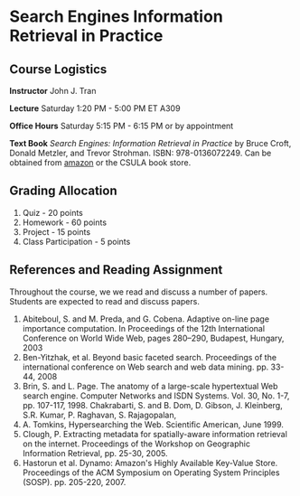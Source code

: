 # Search Engines Information Retrieval in Practice

## Course Logistics

**Instructor** John J. Tran

**Lecture** Saturday 1:20 PM - 5:00 PM ET A309

**Office Hours** Saturday 5:15 PM - 6:15 PM or by appointment

**Text Book** _Search Engines: Information Retrieval in Practice_ by Bruce Croft, Donald Metzler, and Trevor Strohman. ISBN: 978-0136072249.  Can be obtained from [amazon](http://www.amazon.com/Search-Engines-Information-Retrieval-Practice/dp/0136072240) or the CSULA book store.

## Grading Allocation

1. Quiz - 20 points
2. Homework - 60 points
3. Project - 15 points
4. Class Participation - 5 points

## References and Reading Assignment

Throughout the course, we we read and discuss a number of papers. Students are expected to read and discuss papers.

1. Abiteboul, S. and M. Preda, and G. Cobena. Adaptive on-line page importance computation. In Proceedings of the 12th International Conference on World Wide Web, pages 280–290, Budapest, Hungary, 2003
2. Ben-Yitzhak, et al. Beyond basic faceted search. Proceedings of the international conference on Web search and web data mining. pp. 33-44, 2008
3. Brin, S. and L. Page. The anatomy of a large-scale hypertextual Web search engine. Computer Networks and ISDN Systems. Vol. 30, No. 1-7, pp. 107-117, 1998. Chakrabarti, S. and B. Dom, D. Gibson, J. Kleinberg, S.R. Kumar, P. Raghavan, S. Rajagopalan,
4. A. Tomkins, Hypersearching the Web. Scientific American, June 1999.
5. Clough, P. Extracting metadata for spatially-aware information retrieval on the internet. Proceedings of the Workshop on Geographic Information Retrieval, pp. 25-30, 2005.
6. Hastorun et al. Dynamo: Amazon's Highly Available Key-Value Store. Proceedings of the ACM Symposium on Operating System Principles (SOSP). pp. 205-220, 2007.

